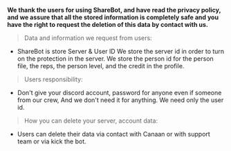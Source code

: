 **We thank the users for using ShareBot, and have read the privacy policy, and we assure that all the stored information is completely safe and you have the right to request the deletion of this data by contact with us.**

> Data and information we request from users:
- ShareBot is store Server & User ID 
We store the server id in order to turn on the protection in the server. We store the person id for the person file, the reps, the person level, and the credit in the profile.

> Users responsibility:
- Don't give your discord account, password for anyone even if someone from our crew, And we don't need it for anything. We need only the user id.

> How you can delete your server, account data:
- Users can delete their data via contact with Canaan or with support team or via kick the bot.
